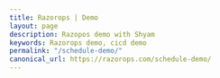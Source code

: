 ```yaml
---
title: Razorops | Demo
layout: page
description: Razopos demo with Shyam
keywords: Razorops demo, cicd demo
permalink: "/schedule-demo/"
canonical_url: https://razorops.com/schedule-demo/
---
```

	
<div class="calendly-inline-widget" data-url="https://calendly.com/razorops/demo" style="min-width:320px;height:640px;"></div>
<script type="text/javascript" src="https://assets.calendly.com/assets/external/widget.js"></script>
